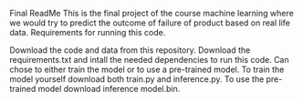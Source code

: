 Final ReadMe
This is the final project of the course machine learning where we would try to predict the outcome of failure of product based on real life data. Requirements for running this code.

Download the code and data from this repository.
Download the requirements.txt and intall the needed dependencies to run this code.
Can chose to either train the model or to use a pre-trained model.
To train the model yourself download both train.py and inference.py.
To use the pre-trained model download inference model.bin.